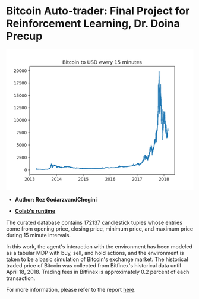 # Bitcoin Auto-trader: Final Project for Reinforcement Learning, Dr. Doina Precup

<p align="center">
  <img src="BTC.png?raw=true" alt="Historical Bitcoin to USD" title="Historical Bitcoin to USD" width=600 />
</p>

  * **Author: Rez GodarzvandChegini**

  * **[Colab's runtime](https://drive.google.com/file/d/1P8mhR8AsZ9Ol3bz1gbar_P0VHDfQm_-2/view?usp=sharing)**


The curated database contains 172137 candlestick tuples whose entries come from opening price, closing price, minimum price, and maximum price during 15 minute intervals.

In this work, the agent's interaction with the environment has been modeled as a tabular MDP with buy, sell, and hold actions, and the environment is taken to be a basic simulation of Bitcoin's exchange market. The historical traded price of Bitcoin was collected from Bitfinex's historical data until April 18, 2018. Trading fees in Bitfinex is approximately 0.2 percent of each transaction.

For more information, please refer to the report [here](rltrading-report.pdf).

